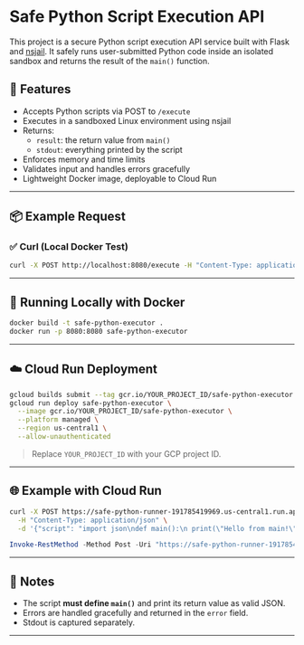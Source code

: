 # Safe Python Script Execution API

This project is a secure Python script execution API service built with Flask and [nsjail](https://github.com/google/nsjail). It safely runs user-submitted Python code inside an isolated sandbox and returns the result of the `main()` function.

## 🚀 Features

- Accepts Python scripts via POST to `/execute`
- Executes in a sandboxed Linux environment using nsjail
- Returns:
  - `result`: the return value from `main()`
  - `stdout`: everything printed by the script
- Enforces memory and time limits
- Validates input and handles errors gracefully
- Lightweight Docker image, deployable to Cloud Run

---

## 📦 Example Request

### ✅ Curl (Local Docker Test)

```bash
curl -X POST http://localhost:8080/execute -H "Content-Type: application/json" -d "{"script": "def main():\n    print(\"Hello from script\")\n    return {\"status\": \"success\"}\n\nif __name__ == \"__main__\":\n    import json\n    print(json.dumps(main()))"}"
```

---

## 🐳 Running Locally with Docker

```bash
docker build -t safe-python-executor .
docker run -p 8080:8080 safe-python-executor
```

---

## ☁️ Cloud Run Deployment

```bash
gcloud builds submit --tag gcr.io/YOUR_PROJECT_ID/safe-python-executor
gcloud run deploy safe-python-executor \
  --image gcr.io/YOUR_PROJECT_ID/safe-python-executor \
  --platform managed \
  --region us-central1 \
  --allow-unauthenticated
```

> Replace `YOUR_PROJECT_ID` with your GCP project ID.

---

## 🌐 Example with Cloud Run

```bash
curl -X POST https://safe-python-runner-191785419969.us-central1.run.app/execute \
  -H "Content-Type: application/json" \
  -d '{"script": "import json\ndef main():\n print(\"Hello from main!\")\n result = {\"status\": \"success\", \"value\": 42}\n print(json.dumps(result))\n\nif __name__ == \"__main__\":\n main()"}'
```

```powershell command
Invoke-RestMethod -Method Post -Uri "https://safe-python-runner-191785419969.us-central1.run.app/execute" -ContentType "application/json" -Body '{"script": "import json\ndef main():\n print(\"Hello from main!\")\n result = {\"status\": \"success\", \"value\": 42}\n print(json.dumps(result))\n\nif __name__ == \"__main__\":\n main()"}'  
```

---

## 📝 Notes

- The script **must define `main()`** and print its return value as valid JSON.
- Errors are handled gracefully and returned in the `error` field.
- Stdout is captured separately.

---
